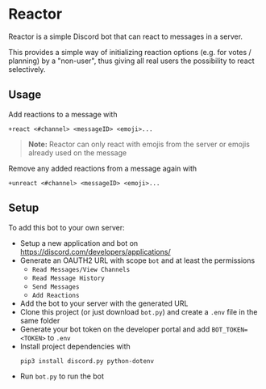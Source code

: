 # Reactor

Reactor is a simple Discord bot that can react to messages in a server.

This provides a simple way of initializing reaction options (e.g. for votes / planning) by a "non-user",
thus giving all real users the possibility to react selectively.

## Usage

Add reactions to a message with
```
+react <#channel> <messageID> <emoji>...
```

> **Note:** Reactor can only react with emojis from the server or emojis already used on the message


Remove any added reactions from a message again with
```
+unreact <#channel> <messageID> <emoji>...
```

## Setup

To add this bot to your own server:

- Setup a new application and bot on https://discord.com/developers/applications/
- Generate an OAUTH2 URL with scope `bot` and at least the permissions
  * `Read Messages/View Channels`
  * `Read Message History`
  * `Send Messages`
  * `Add Reactions`
- Add the bot to your server with the generated URL
- Clone this project (or just download `bot.py`) and create a `.env` file in the same folder
- Generate your bot token on the developer portal and add `BOT_TOKEN=<TOKEN>` to `.env`
- Install project dependencies with
  ```
  pip3 install discord.py python-dotenv
  ```
- Run `bot.py` to run the bot
